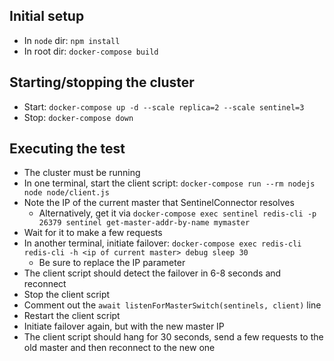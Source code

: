 ## Initial setup
* In `node` dir: `npm install`
* In root dir: `docker-compose build`

## Starting/stopping the cluster
* Start: `docker-compose up -d --scale replica=2 --scale sentinel=3`
* Stop: `docker-compose down`

## Executing the test
* The cluster must be running
* In one terminal, start the client script: `docker-compose run --rm nodejs node node/client.js`
* Note the IP of the current master that SentinelConnector resolves
  * Alternatively, get it via `docker-compose exec sentinel redis-cli -p 26379 sentinel get-master-addr-by-name mymaster`
* Wait for it to make a few requests
* In another terminal, initiate failover: `docker-compose exec redis-cli redis-cli -h <ip of current master> debug sleep 30`
  * Be sure to replace the IP parameter
* The client script should detect the failover in 6-8 seconds and reconnect
* Stop the client script
* Comment out the `await listenForMasterSwitch(sentinels, client)` line
* Restart the client script
* Initiate failover again, but with the new master IP
* The client script should hang for 30 seconds, send a few requests to the old master and then reconnect to the new one
